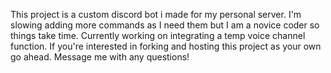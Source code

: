 This project is a custom discord bot i made for my personal server.
I'm slowing adding more commands as I need them but I am a novice coder so things take time.
Currently working on integrating a temp voice channel function. 
If you're interested in forking and hosting this project as your own go ahead. Message me with any questions!
